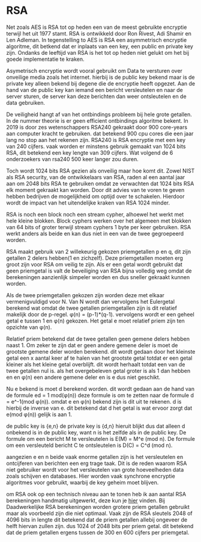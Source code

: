 # RSA

Net zoals AES is RSA tot op heden een van de meest gebruikte encryptie terwijl het uit 1977 stamt. RSA is ontwikkeld door Ron Rivest, Adi Shamir en Len Adleman. In tegenstelling to AES is RSA een asymmetrisch encryptie algoritme, dit betkend dat er inplaats van een key, een public en private key zijn. Ondanks de leeftijd van RSA is het tot op heden niet gelukt om het bij goede implementatie te kraken.

Asymetrisch encryptie wordt vooral gebruikt om Data te versturen over onveilige media zoals het internet. hierbij is de public key bekend maar is de private key alleen bekend bij degene die de encryptie heeft opgezet. Aan de hand van de public key kan iemand een bericht versleutelen en naar de server sturen, de server kan deze berichten dan weer ontsleutelen en de data gebruiken.

De veiligheid hangt af van het ontbindings probleem bij hele grote getallen. In de nummer theorie is er geen efficient ontbindings algoritme bekent. In 2019 is door zes wetenschappers RSA240 gekraakt door 900 core-years aan computer kracht te gebruiken. dat betekend 900 cpu cores die een jaar lang no stop aan het rekenen zijn. RSA240 is RSA encryptie met een key van 240 cijfers. vaak worden er minstens gebruik gemaakt van 1024 bits RSA, dit betekend een key lengte van 309 cijfers. Wat volgend de 6 onderzoekers van rsa240 500 keer langer zou duren.

Toch wordt 1024 bits RSA gezien als onveilig maar hoe komt dit. Zowel NIST als RSA security, van de ontwikkelaars van RSA, raden al een aantal jaar aan om 2048 bits RSA te gebruiken omdat ze verwachten dat 1024 bits RSA elk moment gekraakt kan worden. Door dit advies van te voren te geven hebben bedrijven de mogelijkheid om optijd over te schakelen. Hierdoor wordt de impact van het uitendelijke kraken van RSA 1024 minder.

RSA is noch een block noch een stream cypher, alhoewel het werkt met hele kleine blokken. Block cyphers werken over het algemeen met blokken van 64 bits of groter terwijl stream cyphers 1 byte per keer gebruiken. RSA werkt anders als beide en kan dus niet in een van de twee gegroepeerd worden.

RSA maakt gebruik van 2 willekeurig gekozen priemgetallen p en q, dit zijn getallen 2 delers hebben(1 en zichzelf). Deze priemgetallen moeten erg groot zijn voor RSA om veilig te zijn. Als er een getal wordt gebruikt dat geen priemgetal is valt de beveiliging van RSA bijna volledig weg omdat de berekeningen aanzienlijk simpeler worden en dus sneller gekraakt kunnen worden.

Als de twee priemgetallen gekozen zijn worden deze met elkaar vermenigvuldigd voor N. Van N wordt dan vervolgens het Eulergetal berekend wat omdat de twee getallen priemgetallen zijn is dit relatief makelijk door de p-regel. φ(n) = (p-1)*(q-1). vervolgens wordt er een geheel getal e tussen 1 en φ(n) gekozen. Het getal e moet relatief priem zijn ten opzichte van φ(n).

Relatief priem betekend dat de twee getallen geen gemene delers hebben naast 1. Om zeker te zijn dat er geen andere gemene deler is moet de grootste gemene deler worden berekend. dit wordt gedaan door het kleinste getal een x aantal keer af te halen van het grootste getal totdat er een getal kleiner als het kleine getal overblijft. dit wordt herhaalt totdat een van de twee getallen nul is. als het overgebeleven getal groter is als 1 dan hebben en en φ(n) een andere gemene deler en is e dus niet geschikt.

Nu e bekend is moet d berekend worden. dit wordt gedaan aan de hand van de formule ed = 1 mod(φ(n)) deze formule is om te zetten naar de formule d = e^-1(mod φ(n)). omdat e en φ(n) bekend zijn is dit uit te rekenen. d is hierbij de inverse van e. dit betekend dat d het getal is wat ervoor zorgt dat e(mod φ(n)) gelijk is aan 1.

de public key is {e,n} de private key is {d,n} hieruit blijkt dus dat alleen d onbekend is in de public key, want n is het zelfde als in de public key. De formule om een bericht M te versleutelen is E(M) = M^e (mod n). De formule om een versleuteld bericht C te ontsleutelen is D(C) = C^d (mod n).

aangezien e en n beide vaak enorme getallen zijn is het versleutelen en ontcijferen van berichten een erg trage taak. Dit is de reden waarom RSA niet gebruiker wordt voor het versleutelen van grote hoeveelheden data zoals schijven en databases. Hier worden vaak synchrone encryptie algoritmes voor gebruikt, waarbij de key geheim moet blijven.

om RSA ook op een technisch niveau aan te tonen heb ik aan aantal RSA berekeningen handmatig uitgewerkt, deze kun je [hier](./rsa_calc.md) vinden. Bij Daadwerkelijke RSA berekeningen worden grotere priem getallen gebruikt maar als voorbeeld zijn die niet optimaal. Vaak zijn de RSA sleutels 2048 of 4096 bits in lengte dit betekend dat de priem getallen allebij ongeveer de helft hiervan zullen zijn. dus 1024 of 2048 bits per priem getal. dit betekend dat de priem getallen ergens tussen de 300 en 600 cijfers per priemgetal.

